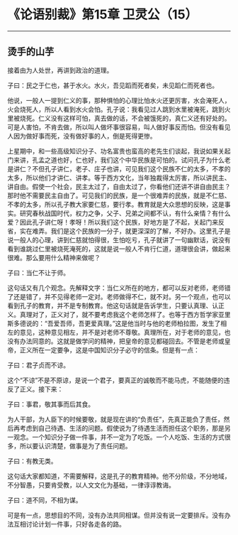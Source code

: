 # 《论语别裁》第15章 卫灵公（15）

------

## 烫手的山芋

接着由为人处世，再讲到政治的道理。

子曰：民之于仁也，甚于水火。水火，吾见蹈而死者矣，未见蹈仁而死者也。

他说，一般人一提到仁义的事，那种惧怕的心理比怕水火还更厉害，水会淹死人，火会烧死人，所以人看到水火会怕。孔子说：我看见过人跳到水里被淹死，跳到火里被烧死。仁义没有这样可怕，真去做的话，不会被饿死的，真仁义还有好处的。可是人害怕，不肯去做，所以叫人做坏事很容易，叫人做好事反而怕。但没有看见人因为做好事而死，没有做好事的人，倒是死得更惨。

上星期中，和一些高级知识分子、功名富贵也蛮高的老先生们谈起，我说如果关起门来讲，孔孟之道也好，仁也好，我们这个中华民族是可怕的。试问孔子为什么老是讲仁？不但孔子讲仁，老子、庄子也讲，可见我们这个民族不仁的太多，不孝的太多，所以他们才讲仁、讲孝。等于西方文化，当年独裁得太厉害，所以讲民主、讲自由。假使一个社会，民主太过了，自由太过了，你看他们还讲不讲自由民主？那时他不需要民主自由了。可见我们的民族，是一个很难弄的民族，就是不仁慈、不孝的太多，所以孔子教大家要仁慈，要行孝。教育就是大众思想的反映，这是事实。研究春秋战国时代，权力之争，父子、兄弟之间都不认，有什么亲情？有什么爱？因此孔子讲仁呀！孝呀！所以我们这个民族，好地方是了不起，关起门来反省，实在难弄。我们是这个民族的一分子，就更深深的了解，不好办。这里孔子是说一般人的心理，讲到仁慈就怕得很，生怕吃亏，孔子就讲了一句幽默话，说没有看到谁跳过仁里被烧死淹死的，这就是说一般人不肯行仁道，道理很会讲，做起来很难。那么要用什么精神来做呢？

子曰：当仁不让于师。

这句话又有几个观念。先解释文字：当仁义所在的地方，都可以反对老师，老师错了还是错了，并不见得老师一定对。老师做得不仁，就不对。另一个观点，也可以看到孔子的教育，并不是专制教育。他这句话就是告诉学生，只要认真理、认正义。真理对了，正义对了，就不要考虑我这个老师怎样了。也等于西方哲学家亚里斯多德说的：“吾爱吾师，吾更爱真理。”这是他当时与他的老师柏拉图，发生了相左的意见，这种意见相左，并不是对老师不尊敬。真理所在，对于老师的意见，也没有办法同意的。这就是做学问的精神，把皇帝的意见都碰回去。不管是老师或皇帝，正义所在一定要争，这是中国知识分子必守的信条。但是有一点：

子曰：君子贞而不谅。

这个“不谅”不是不原谅，是说一个君子，要真正的诚敬而不能马虎，不能随便的违反了正义。接下来：

子曰：事君，敬其事而后其食。

为人干部，为人臣下的时候要敬，就是现在讲的“负责任”，先真正能负了责任，然后再考虑到自己待遇、生活的问题。假使说为了待遇生活而担任这个职务，那是另一观念。一个知识分子做一件事，并不一定为了吃饭。一个人吃饭、生活的方式很多，所以要认识清楚，做事是为了责任问题。

子曰：有教无类。

这句话大家都知道，不需要解释，这是孔子的教育精神。他不分阶级，不分地域，不分智愚，只要肯受教，以人文文化为基础，一律谆谆教诲。

子曰：道不同，不相为谋。

可是有一点，思想目的不同，没有办法共同相谋。但并没有说一定要排斥。没有办法互相讨论计划一件事，只好各走各的路。
